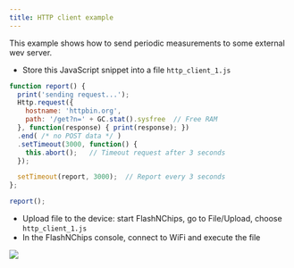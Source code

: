 ```yaml
---
title: HTTP client example
---
```


This example shows how to send periodic measurements to some external
wev server.

- Store this JavaScript snippet into a file `http_client_1.js`

```javascript
function report() {
  print('sending request...');
  Http.request({
    hostname: 'httpbin.org',
    path: '/get?n=' + GC.stat().sysfree  // Free RAM
  }, function(response) { print(response); })
  .end( /* no POST data */ )
  .setTimeout(3000, function() {
    this.abort();   // Timeout request after 3 seconds
  });

  setTimeout(report, 3000);  // Report every 3 seconds
};

report();
```

- Upload file to the device: start FlashNChips, go to File/Upload, choose
  `http_client_1.js`
- In the FlashNChips console, connect to WiFi and execute the file

<img src="media/http_client_1.png" align="center"/>
